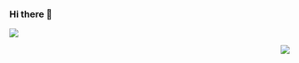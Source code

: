 ### Hi there 👋
<p display="grid">
  <p align="left">
    <img src="https://github-readme-stats.vercel.app/api?username=dariusdinu&show_icons=true&theme=gruvbox">
  </p>
  <p align="right">
    <img src="https://github-readme-stats.vercel.app/api/top-langs/?username=dariusdinu&layout=compact&theme=gruvbox">
  </p>
</p>


<!--
**dariusdinu/dariusdinu** is a ✨ _special_ ✨ repository because its `README.md` (this file) appears on your GitHub profile.
<div align="center">![Anurag's GitHub stats](https://github-readme-stats.vercel.app/api?username=dariusdinu&show_icons=true&theme=gruvbox)</div>
<div align="center"> [![Top Langs]()](https://github.com/anuraghazra/github-readme-stats)</div>
Here are some ideas to get you started:

- 🔭 I’m currently working on ...
- 🌱 I’m currently learning ...
- 👯 I’m looking to collaborate on ...
- 🤔 I’m looking for help with ...
- 💬 Ask me about ...
- 📫 How to reach me: ...
- 😄 Pronouns: ...
- ⚡ Fun fact: ...
-->
